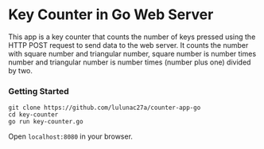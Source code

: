 # Key Counter in Go Web Server

This app is a key counter that counts the number of keys pressed using the  HTTP POST request to send data to the web server. It counts the number with square number and triangular number, square number is number times number and triangular number is number times (number plus one) divided by two. 

### Getting Started

```
git clone https://github.com/lulunac27a/counter-app-go
cd key-counter
go run key-counter.go
```

Open `localhost:8080` in your browser.